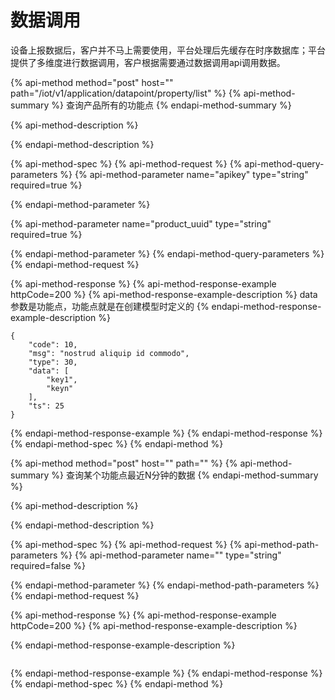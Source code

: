 # 数据调用

设备上报数据后，客户并不马上需要使用，平台处理后先缓存在时序数据库；平台提供了多维度进行数据调用，客户根据需要通过数据调用api调用数据。

{% api-method method="post" host="" path="/iot/v1/application/datapoint/property/list" %}
{% api-method-summary %}
查询产品所有的功能点
{% endapi-method-summary %}

{% api-method-description %}

{% endapi-method-description %}

{% api-method-spec %}
{% api-method-request %}
{% api-method-query-parameters %}
{% api-method-parameter name="apikey" type="string" required=true %}

{% endapi-method-parameter %}

{% api-method-parameter name="product\_uuid" type="string" required=true %}

{% endapi-method-parameter %}
{% endapi-method-query-parameters %}
{% endapi-method-request %}

{% api-method-response %}
{% api-method-response-example httpCode=200 %}
{% api-method-response-example-description %}
data参数是功能点，功能点就是在创建模型时定义的
{% endapi-method-response-example-description %}

```
{
	"code": 10,
	"msg": "nostrud aliquip id commodo",
	"type": 30,
	"data": [
		"key1",
		"keyn"
	],
	"ts": 25
}
```
{% endapi-method-response-example %}
{% endapi-method-response %}
{% endapi-method-spec %}
{% endapi-method %}

{% api-method method="post" host="" path="" %}
{% api-method-summary %}
查询某个功能点最近N分钟的数据
{% endapi-method-summary %}

{% api-method-description %}

{% endapi-method-description %}

{% api-method-spec %}
{% api-method-request %}
{% api-method-path-parameters %}
{% api-method-parameter name="" type="string" required=false %}

{% endapi-method-parameter %}
{% endapi-method-path-parameters %}
{% endapi-method-request %}

{% api-method-response %}
{% api-method-response-example httpCode=200 %}
{% api-method-response-example-description %}

{% endapi-method-response-example-description %}

```

```
{% endapi-method-response-example %}
{% endapi-method-response %}
{% endapi-method-spec %}
{% endapi-method %}

